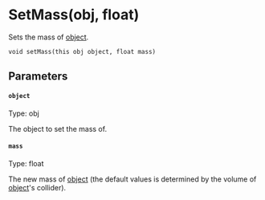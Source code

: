 # SetMass(obj, float)

Sets the mass of [object](#object).

```
void setMass(this obj object, float mass)
```

## Parameters

#### `object`
Type: obj

The object to set the mass of.

#### `mass`
Type: float

The new mass of [object](#object) (the default values is determined by the volume of [object](#object)'s collider).

